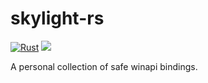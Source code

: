 # skylight-rs
[![Rust](https://github.com/adumbidiot/skylight-rs/workflows/Rust/badge.svg)](https://github.com/adumbidiot/skylight-rs)
[![](https://tokei.rs/b1/github/adumbidiot/skylight-rs)](https://github.com/adumbidiot/skylight-rs)

A personal collection of safe winapi bindings.

